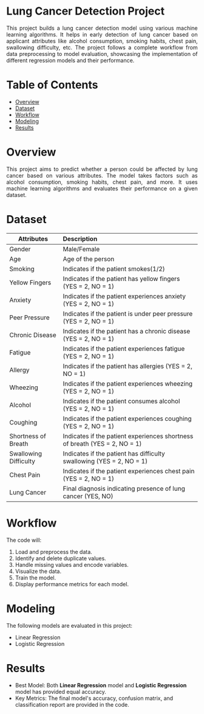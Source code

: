 # Lung Cancer Detection Project

<p align="justify">This project builds a lung cancer detection model using various machine learning algorithms. It helps in early detection of lung cancer based on applicant attributes like alcohol consumption, smoking habits, chest pain, swallowing difficulty, etc. The project follows a complete workflow from data preprocessing to model evaluation, showcasing the implementation of different regression models and their performance.</p>

# Table of Contents

* [Overview](https://github.com/AnjusriKandi/Lung-Cancer-Detection?tab=readme-ov-file#overview)
* [Dataset](https://github.com/AnjusriKandi/Lung-Cancer-Detection?tab=readme-ov-file#dataset)
* [Workflow](https://github.com/AnjusriKandi/Lung-Cancer-Detection?tab=readme-ov-file#workflow)
* [Modeling](https://github.com/AnjusriKandi/Lung-Cancer-Detection?tab=readme-ov-file#modeling)
* [Results](https://github.com/AnjusriKandi/Lung-Cancer-Detection?tab=readme-ov-file#results)

# Overview

<p align="justify">This project aims to predict whether a person could be affected by lung cancer based on various attributes. The model takes factors such as alcohol consumption, smoking habits, chest pain, and more. It uses machine learning algorithms and evaluates their performance on a given dataset.</p>

# Dataset

|Attributes             |Description                                                                 |
|-----------------------|:---------------------------------------------------------------------------|
|Gender                 |Male/Female                                                                 |
|Age                    |Age of the person                                                           |
|Smoking                |Indicates if the patient smokes(1/2)                                        |
|Yellow Fingers         |Indicates if the patient has yellow fingers (YES = 2, NO = 1)               |
|Anxiety                |Indicates if the patient experiences anxiety (YES = 2, NO = 1)              |
|Peer Pressure          |Indicates if the patient is under peer pressure (YES = 2, NO = 1)           |
|Chronic Disease        |Indicates if the patient has a chronic disease (YES = 2, NO = 1)            |
|Fatigue                |Indicates if the patient experiences fatigue (YES = 2, NO = 1)              |
|Allergy                |Indicates if the patient has allergies (YES = 2, NO = 1)                    |
|Wheezing               |Indicates if the patient experiences wheezing (YES = 2, NO = 1)             |
|Alcohol                |Indicates if the patient consumes alcohol (YES = 2, NO = 1)                 |
|Coughing               |Indicates if the patient experiences coughing (YES = 2, NO = 1)             |
|Shortness of Breath    |Indicates if the patient experiences shortness of breath (YES = 2, NO = 1)  |
|Swallowing Difficulty  |Indicates if the patient has difficulty swallowing (YES = 2, NO = 1)        |
|Chest Pain             |Indicates if the patient experiences chest pain (YES = 2, NO = 1)           |
|Lung Cancer            |Final diagnosis indicating presence of lung cancer (YES, NO)                |

# Workflow

The code will:
1. Load and preprocess the data.
2. Identify and delete duplicate values.
3. Handle missing values and encode variables.
4. Visualize the data.
5. Train the model.
6. Display performance metrics for each model.

# Modeling

The following models are evaluated in this project:
* Linear Regression
* Logistic Regression

# Results

* Best Model: Both **Linear Regression** model and **Logistic Regression** model has provided equal accuracy.
* Key Metrics: The final model's accuracy, confusion matrix, and classification report are provided in the code.
   
